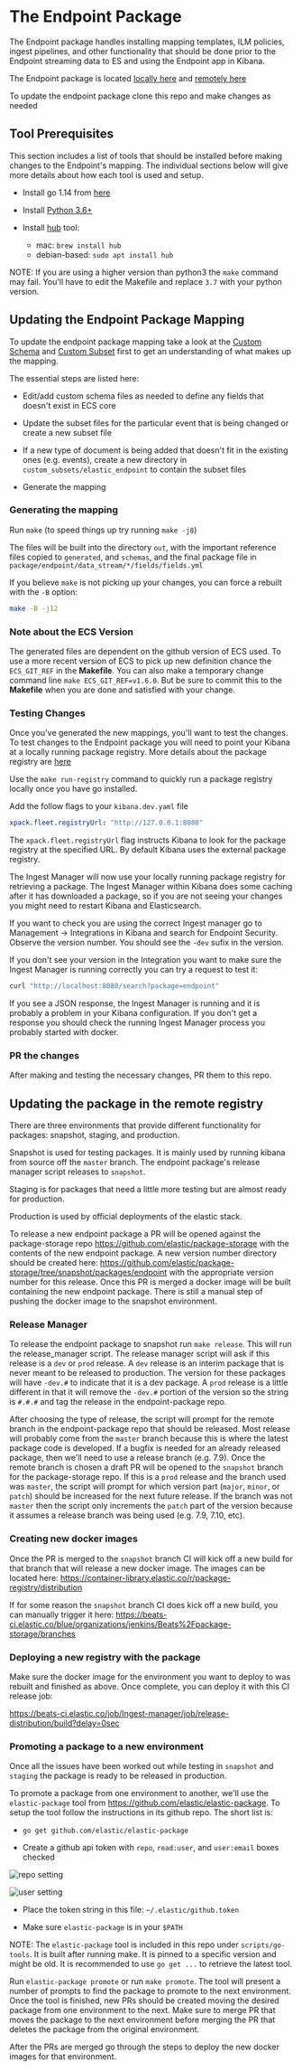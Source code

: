 # The Endpoint Package

The Endpoint package handles installing mapping templates, ILM policies, ingest pipelines, and other functionality
that should be done prior to the Endpoint streaming data to ES and using the Endpoint app in Kibana.

The Endpoint package is located [locally here](./package/endpoint) and [remotely here](https://github.com/elastic/package-storage/tree/production/packages/endpoint)

To update the endpoint package clone this repo and make changes as needed

## Tool Prerequisites

This section includes a list of tools that should be installed before making changes to the Endpoint's mapping.
The individual sections below will give more details about how each tool is used and setup.

- Install go 1.14 from [here](https://golang.org/dl/)

- Install [Python 3.6+](https://www.python.org/)

- Install [hub](https://github.com/github/hub) tool:
  - mac: `brew install hub`
  - debian-based: `sudo apt install hub`

NOTE: If you are using a higher version than python3 the `make` command may fail. You'll have to edit the Makefile and replace `3.7` with your python version.

## Updating the Endpoint Package Mapping

To update the endpoint package mapping take a look at the [Custom Schema](./custom_schemas/README.md) and
[Custom Subset](./custom_subsets/README.md) first to get an understanding of what makes up the mapping.

The essential steps are listed here:

- Edit/add custom schema files as needed to define any fields that doesn't exist in ECS core

- Update the subset files for the particular event that is being changed or create a new subset file

- If a new type of document is being added that doesn't fit in the existing ones (e.g. events),
  create a new directory in `custom_subsets/elastic_endpoint` to contain the subset files

- Generate the mapping

### Generating the mapping

Run `make` (to speed things up try running `make -j8`)

The files will be built into the directory `out`, with the important reference files copied to `generated`, and `schemas`, and the final package file in `package/endpoint/data_stream/*/fields/fields.yml`

If you believe `make` is not picking up your changes, you can force a rebuilt with the `-B` option:

```sh
make -B -j12
```

### Note about the ECS Version

The generated files are dependent on the github version of ECS used. To use a more recent version
of ECS to pick up new definition chance the `ECS_GIT_REF` in the **Makefile**. You can also
make a temporary change command line `make ECS_GIT_REF=v1.6.0`. But be sure to commit this to the
**Makefile** when you are done and satisfied with your change.

### Testing Changes

Once you've generated the new mappings, you'll want to test the changes. To test changes to the Endpoint package you will need to point your Kibana at a locally running package registry.
More details about the package registry are [here](https://github.com/elastic/package-registry/blob/master/README.md#running)

Use the `make run-registry` command to quickly run a package registry locally once you have go installed.

Add the follow flags to your `kibana.dev.yaml` file

```yaml
xpack.fleet.registryUrl: "http://127.0.0.1:8080"
```

The `xpack.fleet.registryUrl` flag instructs Kibana to look for the package registry at the specified URL.
By default Kibana uses the external package registry.

The Ingest Manager will now use your locally running package registry for retrieving a package. The Ingest Manager
within Kibana does some caching after it has downloaded a package, so if you are not seeing your changes you might
need to restart Kibana and Elasticsearch.

If you want to check you are using the correct Ingest manager go to Management -> Integrations in Kibana and search for Endpoint Security. Observe the version number. You should see the `-dev` sufix in the version.

If you don't see your version in the Integration you want to make sure the Ingest Manager is running correctly you can try a request to test it:

```bash
curl "http://localhost:8080/search?package=endpoint"
```

If you see a JSON response, the Ingest Manager is running and it is probably a problem in your Kibana configuration. If you don't get a response you should check the running Ingest Manager process you probably started with docker.

### PR the changes

After making and testing the necessary changes, PR them to this repo.

## Updating the package in the remote registry

There are three environments that provide different functionality for packages: snapshot, staging, and production.

Snapshot is used for testing packages. It is mainly used by running kibana from source off the `master` branch. The endpoint package's
release manager script releases to `snapshot`.

Staging is for packages that need a little more testing but are almost ready for production.

Production is used by official deployments of the elastic stack.

To release a new endpoint package a PR will be opened against the package-storage repo <https://github.com/elastic/package-storage> with
the contents of the new endpoint package. A new version number directory should be created here: <https://github.com/elastic/package-storage/tree/snapshot/packages/endpoint> with the appropriate version number for this release. Once this PR is merged a docker image will be built containing
the new endpoint package. There is still a manual step of pushing the docker image to the snapshot environment.

### Release Manager

To release the endpoint package to snapshot run `make release`. This will run the release_manager script. The release manager
script will ask if this release is a `dev` or `prod` release. A `dev` release is an interim package that is never meant to
be released to production. The version for these packages will have `-dev.#` to indicate that it is a dev package. A `prod`
release is a little different in that it will remove the `-dev.#` portion of the version so the string is `#.#.#` and tag the release in the
endpoint-package repo.

After choosing the type of release, the script will prompt for the remote branch in the endpoint-package repo that should be released. Most release will
probably come from the `master` branch because this is where the latest package code is developed. If a bugfix is needed for an already released package,
then we'll need to use a release branch (e.g. 7.9). Once the remote branch is chosen a draft PR will be opened to the `snapshot` branch for the package-storage repo.
If this is a `prod` release and the branch used was `master`, the script will prompt for which version part (`major`, `minor`, or `patch`) should be increased for the next
future release. If the branch was not `master` then the script only increments the `patch` part of the version because it
assumes a release branch was being used (e.g. 7.9, 7.10, etc).

### Creating new docker images

Once the PR is merged to the `snapshot` branch CI will kick off a new build for that branch that will release a new docker image.
The images can be located here: <https://container-library.elastic.co/r/package-registry/distribution>

If for some reason the `snapshot` branch CI does kick off a new build, you can manually trigger it here: <https://beats-ci.elastic.co/blue/organizations/jenkins/Beats%2Fpackage-storage/branches>

### Deploying a new registry with the package

Make sure the docker image for the environment you want to deploy to was rebuilt and finished as above. Once complete, you can deploy it with this CI release job:

<https://beats-ci.elastic.co/job/Ingest-manager/job/release-distribution/build?delay=0sec>

### Promoting a package to a new environment

Once all the issues have been worked out while testing in `snapshot` and `staging` the package is ready to be released in production.

To promote a package from one environment to another, we'll use the `elastic-package` tool from <https://github.com/elastic/elastic-package>. To setup
the tool follow the instructions in its github repo. The short list is:

- `go get github.com/elastic/elastic-package`

- Create a github api token with `repo`, `read:user`, and `user:email` boxes checked

![repo setting](./docs/token_repo.png)

![user setting](./docs/token_user.png)

- Place the token string in this file: `~/.elastic/github.token`

- Make sure `elastic-package` is in your `$PATH`

NOTE: The `elastic-package` tool is included in this repo under `scripts/go-tools`. It is built after running make. It is pinned to a specific version
and might be old. It is recommended to use `go get ...` to retrieve the latest tool.

Run `elastic-package promote` or run `make promote`. The tool will present a number of prompts to find the package to promote to the next environment.
Once the tool is finished, new PRs should be created moving the desired package from one environment to the next. Make sure to merge PR that
moves the package to the next environment before merging the PR that deletes the package from the original environment.

After the PRs are merged go through the steps to deploy the new docker images for that environment.
